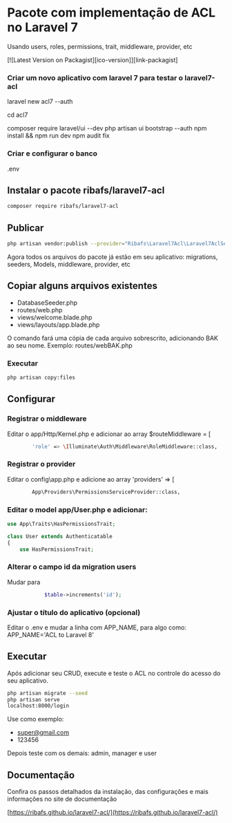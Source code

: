 # Pacote com implementação de ACL no Laravel 7
Usando users, roles, permissions, trait, middleware, provider, etc

[![Latest Version on Packagist][ico-version]][link-packagist]

### Criar um novo aplicativo com laravel 7 para testar o laravel7-acl

laravel new acl7 --auth

cd acl7

composer require laravel/ui --dev
php artisan ui bootstrap --auth
npm install && npm run dev
npm audit fix

### Criar e configurar o banco
.env

## Instalar o pacote ribafs/laravel7-acl
```bash
composer require ribafs/laravel7-acl
```
## Publicar
```bash
php artisan vendor:publish --provider="Ribafs\Laravel7Acl\Laravel7AclServiceProvider"
```
Agora todos os arquivos do pacote já estão em seu aplicativo: migrations, seeders, Models, middleware, provider, etc

## Copiar alguns arquivos existentes

- DatabaseSeeder.php
- routes/web.php
- views/welcome.blade.php
- views/layouts/app.blade.php

O comando fará uma cópia de cada arquivo sobrescrito, adicionando BAK ao seu nome. Exemplo: routes/webBAK.php

### Executar
```bash
php artisan copy:files
```

## Configurar

### Registrar o middleware

Editar o app/Http/Kernel.php e adicionar ao array $routeMiddleware = [
```bash
        'role' => \Illuminate\Auth\Middleware\RoleMiddleware::class,
```

### Registrar o provider

Editar o config\app.php e adicione ao array 'providers' => [
```bash
        App\Providers\PermissionsServiceProvider::class,
```

### Editar o model app/User.php e adicionar:

```php
use App\Traits\HasPermissionsTrait;

class User extends Authenticatable
{
    use HasPermissionsTrait;
```

### Alterar o campo id da migration users

Mudar para
```php
            $table->increments('id');
```

### Ajustar o título do aplicativo (opcional)
Editar o .env e mudar a linha com APP_NAME, para algo como: APP_NAME='ACL to Laravel 8'


## Executar

Após adicionar seu CRUD, execute e teste o ACL no controle do acesso do seu aplicativo.
```bash
php artisan migrate --seed
php artisan serve
localhost:8000/login
```
Use como exemplo:

- super@gmail.com
- 123456

Depois teste com os demais: admin, manager e user

## Documentação

Confira os passos detalhados da instalação, das configurações e mais informações no site de documentação

[https://ribafs.github.io/laravel7-acl/](https://ribafs.github.io/laravel7-acl/)
